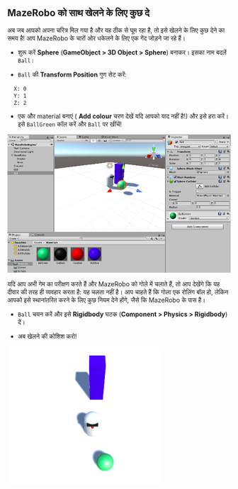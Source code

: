 ## MazeRobo को साथ खेलने के लिए कुछ दे

अब जब आपको अपना चरित्र मिल गया है और यह ठीक से घूम रहा है, तो इसे खेलने के लिए कुछ देने का समय है! आप MazeRobo के चारों ओर धकेलने के लिए एक गेंद जोड़ने जा रहे हैं।

+ शुरू करें **Sphere** (**GameObject > 3D Object > Sphere**) बनाकर। इसका नाम बदलें `Ball`।

+ `Ball` की **Transform Position** गुण सेट करें:
```
  X: 0
  Y: 1
  Z: 2
```
+ एक और material बनाएं ( **Add colour** चरण देखें यदि आपको याद नहीं है!) और इसे हरा करें। इसे `BallGreen` कॉल करें और `Ball` पर खींचें!

![गोला और हरा पदार्थ](images/step10_AddGreenBall.png)

यदि आप अभी गेम का परीक्षण करते हैं और MazeRobo को गोले में चलाते हैं, तो आप देखेंगे कि यह दीवार की तरह ही व्यवहार करता है: यह चलता नहीं है। आप चाहते हैं कि गोला एक रोलिंग बॉल हो, लेकिन आपको इसे स्थानांतरित करने के लिए कुछ नियम देने होंगे, जैसे कि MazeRobo के पास है।

+ `Ball` चयन करें और इसे **Rigidbody** घटक (**Component > Physics > Rigidbody**) दें।

+ अब खेलने की कोशिश करो!

![अब गेमप्ले बॉल के साथ जो रोल करता है](images/step10_RollingBall.png)
